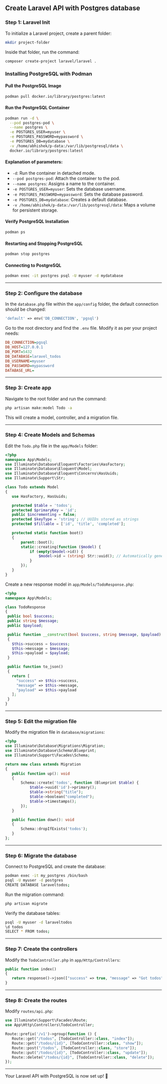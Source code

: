 ## Create Laravel API with Postgres database

### Step 1: Laravel Init
To initialize a Laravel project, create a parent folder:

```sh
mkdir project-folder
```

Inside that folder, run the command:

```sh
composer create-project laravel/laravel .
```

### Installing PostgreSQL with Podman
#### Pull the PostgreSQL Image
```sh
podman pull docker.io/library/postgres:latest
```

#### Run the PostgreSQL Container
```sh
podman run -d \
  --pod postgres-pod \
  --name postgres \
  -e POSTGRES_USER=myuser \
  -e POSTGRES_PASSWORD=mypassword \
  -e POSTGRES_DB=mydatabase \
  -v /home/abhishek/p-data:/var/lib/postgresql/data \
  docker.io/library/postgres:latest
```

#### Explanation of parameters:
- `-d`: Run the container in detached mode.
- `--pod postgres-pod`: Attach the container to the pod.
- `--name postgres`: Assigns a name to the container.
- `-e POSTGRES_USER=myuser`: Sets the database username.
- `-e POSTGRES_PASSWORD=mypassword`: Sets the database password.
- `-e POSTGRES_DB=mydatabase`: Creates a default database.
- `-v /home/abhishek/p-data:/var/lib/postgresql/data`: Maps a volume for persistent storage.

#### Verify PostgreSQL Installation
```sh
podman ps
```

#### Restarting and Stopping PostgreSQL
```sh
podman stop postgres
```

#### Connecting to PostgreSQL
```sh
podman exec -it postgres psql -U myuser -d mydatabase
```

---

### Step 2: Configure the database
In the `database.php` file within the `app/config` folder, the default connection should be changed:

```php
'default' => env('DB_CONNECTION', 'pgsql')
```

Go to the root directory and find the `.env` file. Modify it as per your project needs:

```ini
DB_CONNECTION=pgsql
DB_HOST=127.0.0.1
DB_PORT=5432
DB_DATABASE=laravel_todos
DB_USERNAME=myuser
DB_PASSWORD=mypassword
DATABASE_URL=
```

---

### Step 3: Create app
Navigate to the root folder and run the command:

```sh
php artisan make:model Todo -a
```

This will create a model, controller, and a migration file.

---

### Step 4: Create Models and Schemas
Edit the `Todo.php` file in the `app/Models` folder:

```php
<?php
namespace App\Models;
use Illuminate\Database\Eloquent\Factories\HasFactory;
use Illuminate\Database\Eloquent\Model;
use Illuminate\Database\Eloquent\Concerns\HasUuids;
use Illuminate\Support\Str;

class Todo extends Model
{
   use HasFactory, HasUuids;

   protected $table = 'todos';
   protected $primaryKey = 'id';
   public $incrementing = false;
   protected $keyType = 'string'; // UUIDs stored as strings
   protected $fillable = ['id', 'title', 'completed'];

   protected static function boot()
   {
       parent::boot();
       static::creating(function ($model) {
           if (empty($model->id)) {
               $model->id = (string) Str::uuid(); // Automatically generate UUID
           }
       });
   }
}
```

Create a new response model in `app/Models/TodoResponse.php`:

```php
<?php
namespace App\Models;

class TodoResponse
{
 public bool $success;
 public string $message;
 public $payload;

 public function __construct(bool $success, string $message, $payload)
 {
   $this->success = $success;
   $this->message = $message;
   $this->payload = $payload;
 }

 public function to_json()
 {
   return [
     "success" => $this->success,
     "message" => $this->message,
     "payload" => $this->payload
   ];
 }
}
```

---

### Step 5: Edit the migration file
Modify the migration file in `database/migrations`:

```php
<?php
use Illuminate\Database\Migrations\Migration;
use Illuminate\Database\Schema\Blueprint;
use Illuminate\Support\Facades\Schema;

return new class extends Migration
{
   public function up(): void
   {
       Schema::create('todos', function (Blueprint $table) {
           $table->uuid('id')->primary();
           $table->string("title");
           $table->boolean("completed");
           $table->timestamps();
       });
   }

   public function down(): void
   {
       Schema::dropIfExists('todos');
   }
};
```

---

### Step 6: Migrate the database
Connect to PostgreSQL and create the database:

```sh
podman exec -it my_postgres /bin/bash
psql -U myuser -d postgres
CREATE DATABASE laraveltodos;
```

Run the migration command:

```sh
php artisan migrate
```

Verify the database tables:

```sh
psql -U myuser -d laraveltodos
\d todos
SELECT * FROM todos;
```

---

### Step 7: Create the controllers
Modify the `TodoController.php` in `app/Http/Controllers`:

```php
public function index()
{
   return response()->json(["success" => true, "message" => "Got todos", "data" => Todo::orderBy("updated_at", "desc")->get()], 200);
}
```

---

### Step 8: Create the routes
Modify `routes/api.php`:

```php
use Illuminate\Support\Facades\Route;
use App\Http\Controllers\TodoController;

Route::prefix('/v1')->group(function () {
   Route::get("/todos", [TodoController::class, "index"]);
   Route::get("/todos/{id}", [TodoController::class, "show"]);
   Route::post("/todos", [TodoController::class, "store"]);
   Route::put("/todos/{id}", [TodoController::class, "update"]);
   Route::delete("/todos/{id}", [TodoController::class, "delete"]);
});
```

---

Your Laravel API with PostgreSQL is now set up! 🚀


